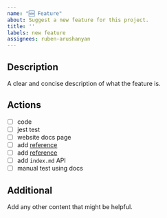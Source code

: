 ```yaml
---
name: "🆕 Feature"
about: Suggest a new feature for this project.
title: ''
labels: new feature
assignees: ruben-arushanyan
---
```


## Description

A clear and concise description of what the feature is.

## Actions

- [ ] code
- [ ] jest test
- [ ] website docs page
- [ ] add [reference](https://comfortable.js.org/docs/introduction#references)
- [ ] add [reference](https://github.com/Ruben-Arushanyan/comfortable#documentation)
- [ ] add `index.md` API
- [ ] manual test using docs

## Additional

Add any other content that might be helpful.